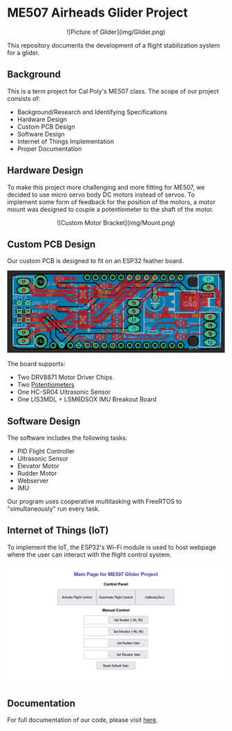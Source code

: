 #  ME507 Airheads Glider Project

<div class="title_screenshot">
<p align="center">
![Picture of Glider](img/Glider.png)
</p>
</div>

This repository documents the development of a flight stabilization system for a glider.

## Background

This is a term project for Cal Poly's ME507 class. The scope of our project consists of:

- Background/Research and Identifying Specifications
- Hardware Design
- Custom PCB Design
- Software Design
- Internet of Things Implementation
- Proper Documentation 


## Hardware Design

To make this project more challenging and more fitting for ME507, we decided to use micro servo body DC motors instead of servos. To implement some form of feedback for the position of the motors, a motor mount was designed to couple a potentiometer to the shaft of the motor.

<p align="center">
![Custom Motor Bracket](img/Mount.png)
</p>

## Custom PCB Design

Our custom PCB is designed to fit on an ESP32 feather board.

![Custom PCB](img/PCB_Board.png)

The board supports:
- Two DRV8871 Motor Driver Chips
- Two [Potentiometers](/class_potentiometer.html)
- One HC-SR04 Ultrasonic Sensor
- One LIS3MDL + LSM6DSOX IMU Breakout Board

## Software Design

The software includes the following tasks:
- PID Flight Controller
- Ultrasonic Sensor
- Elevator Motor
- Rudder Motor
- Webserver
- IMU

Our program uses cooperative multitasking with FreeRTOS to "simultaneously" run every task.

## Internet of Things (IoT)

To implement the IoT, the ESP32's Wi-Fi module is used to host webpage where the user can interact with the flight control system.

![Webpage Control Panel](img/Webpage.png)

## Documentation

For full documentation of our code, please visit [here](https://damondli.github.io/).